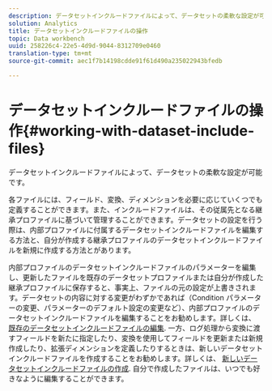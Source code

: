 ```yaml
---
description: データセットインクルードファイルによって、データセットの柔軟な設定が可能です。
solution: Analytics
title: データセットインクルードファイルの操作
topic: Data workbench
uuid: 258226c4-22e5-4d9d-9044-8312709e0460
translation-type: tm+mt
source-git-commit: aec1f7b14198cdde91f61d490a235022943bfedb

---
```



# データセットインクルードファイルの操作{#working-with-dataset-include-files}

データセットインクルードファイルによって、データセットの柔軟な設定が可能です。

各ファイルには、フィールド、変換、ディメンションを必要に応じていくつでも定義することができます。また、インクルードファイルは、その従属先となる継承プロファイルに基づいて管理することができます。データセットの設定を行う際は、内部プロファイルに付属するデータセットインクルードファイルを編集する方法と、自分が作成する継承プロファイルのデータセットインクルードファイルを新規に作成する方法とがあります。

内部プロファイルのデータセットインクルードファイルのパラメーターを編集し、更新したファイルを既存のデータセットプロファイルまたは自分が作成した継承プロファイルに保存すると、事実上、ファイルの元の設定が上書きされます。データセットの内容に対する変更がわずかであれば（Condition パラメーターの変更、パラメーターのデフォルト設定の変更など）、内部プロファイルのデータセットインクルードファイルを編集することをお勧めします。詳しくは、 [既存のデータセットインクルードファイルの編集](../../../../home/c-dataset-const-proc/c-dataset-inc-files/c-work-dataset-inc-files/t-edit-ex-dataset-inc-files.md#task-456c04e38ebc425fb35677a6bb6aa077). 一方、ログ処理から変換に渡すフィールドを新たに指定したり、変換を使用してフィールドを更新または新規作成したり、拡張ディメンションを定義したりするときは、新しいデータセットインクルードファイルを作成することをお勧めします。詳しくは、 [新しいデータセットインクルードファイルの作成](../../../../home/c-dataset-const-proc/c-dataset-inc-files/c-work-dataset-inc-files/t-create-new-dataset-inc-files.md#task-b29f30605c374a6ca747ac843337b06e). 自分で作成したファイルは、いつでも好きなように編集することができます。
